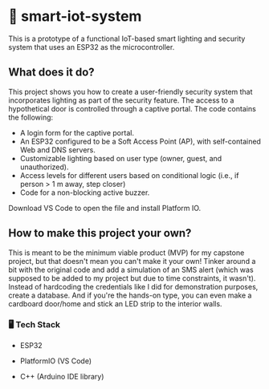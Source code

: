 # 🚀 smart-iot-system
This is a prototype of a functional IoT-based smart lighting and security system that uses an ESP32 as the microcontroller.

## What does it do?
This project shows you how to create a user-friendly security system that incorporates lighting as part of the security feature. The access to a hypothetical door is controlled through a captive portal. The code contains the following:

- A login form for the captive portal.
- An ESP32 configured to be a Soft Access Point (AP), with self-contained Web and DNS servers.
- Customizable lighting based on user type (owner, guest, and unauthorized).
- Access levels for different users based on conditional logic (i.e., if person > 1 m away, step closer)
- Code for a non-blocking active buzzer.

Download VS Code to open the file and install Platform IO. 

## How to make this project your own?

This is meant to be the minimum viable product (MVP) for my capstone project, but that doesn't mean you can't make it your own! Tinker around a bit with the original code and add a simulation of an SMS alert (which was  supposed to be added to my project but due to time constraints, it wasn't). Instead of hardcoding the credentials like I did for demonstration purposes, create a database. And if you're the hands-on type, you can even make a cardboard door/home and stick an LED strip to the interior walls.

### 🖥️ Tech Stack
- ESP32

- PlatformIO (VS Code)

- C++ (Arduino IDE library)
